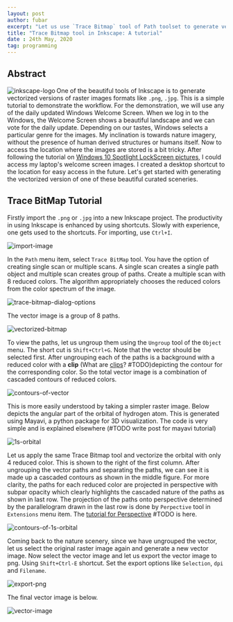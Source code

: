 ```yaml
---
layout: post
author: fubar
excerpt: "Let us use `Trace Bitmap` tool of Path toolset to generate vectorized versions of raster images"
title: "Trace Bitmap tool in Inkscape: A tutorial"
date : 24th May, 2020
tag: programming
---
```


## Abstract

<img
    src="/assets/images/Inkscape/inkscapeLogo.svg"
    alt="inkscape-logo"
    align = left
/>

One of the beautiful tools of Inkscape is to generate vectorized versions of raster images formats like `.png`, `.jpg`. This is a simple tutorial to demonstrate the workflow. For the demonstration, we will use any of the daily updated Windows Welcome Screen. When we log in to the Windows, the Welcome Screen shows a beautiful landscape and we can vote for the daily update. Depending on our tastes, Windows selects a particular genre for the images. My inclination is towards nature imagery, without the presence of human derived structures or humans itself. Now to access the location where the images are stored is a bit tricky. After following the tutorial on [Windows 10 Spotlight LockScreen pictures](https://www.laptopmag.com/articles/find-windows-10-lock-screen-pictures), I could access my laptop's welcome screen images. I created a desktop shortcut to the location for easy access in the future. Let's get started with generating the vectorized version of one of these beautiful curated sceneries.

## Trace BitMap Tutorial

Firstly import the `.png` or `.jpg` into a new Inkscape project. The productivity in using Inkscape is enhanced by using shortcuts. Slowly with experience, one gets used to the shortcuts. For importing, use `Ctrl+I`.

![import-image](/assets/images/Inkscape/TraceBitMap_00.png)

In the `Path` menu item, select `Trace BitMap` tool. You have the option of creating single scan or multiple scans. A single scan creates a single path object and multiple scan creates group of paths. Create a multiple scan with 8 reduced colors. The algorithm appropriately chooses the reduced colors from the color spectrum of the image.

![trace-bitmap-dialog-options](/assets/images/Inkscape/TraceBitMap_01.png)

The vector image is a group of 8 paths.

![vectorized-bitmap](/assets/images/Inkscape/TraceBitMap_02.png)

To view the paths, let us ungroup them using the `Ungroup` tool of the `Object` menu. The short cut is `Shift+Ctrl+G`. Note that the vector should be selected first. After ungrouping each of the paths is a background with a reduced color with a **clip** (What are [clips](#)? #TODO)depicting the contour for the corresponding color. So the total vector image is a combination of cascaded contours of reduced colors.

![contours-of-vector](/assets/images/Inkscape/TraceBitMap_03.png)

This is more easily understood by taking a simpler raster image. Below depicts the angular part of the orbital of hydrogen atom. This is generated using Mayavi, a python package for 3D visualization. The code is very simple and is explained elsewhere (#TODO write post for mayavi tutorial)

![1s-orbital](/assets/images/Inkscape/TraceBitMap_04.jpg)

Let us apply the same Trace Bitmap tool and vectorize the orbital with only 4 reduced color. This is shown to the right of the first column. After ungrouping the vector paths and separating the paths, we can see it is made up a cascaded contours as shown in the middle figure. For more clarity, the paths for each reduced color are projected in perspective with subpar opacity which clearly highlights the cascaded nature of the paths as shown in last row. The projection of the paths onto perspective determined by the parallelogram drawn in the last row is done by `Perpective` tool in `Extensions` menu item. The [tutorial for Perspective](#) #TODO is here.

![contours-of-1s-orbital](/assets/images/Inkscape/TraceBitMap_05.png)

Coming back to the nature scenery, since we have ungrouped the vector, let us select the original raster image again and generate a new vector image. Now select the vector image and let us export the vector image to png. Using  `Shift+Ctrl-E` shortcut. Set the export options like `Selection`, `dpi` and `Filename`.

![export-png](/assets/images/Inkscape/TraceBitMap_06.png)

The final vector image is below.

![vector-image](/assets/images/Inkscape/TraceBitMap_07.png)
